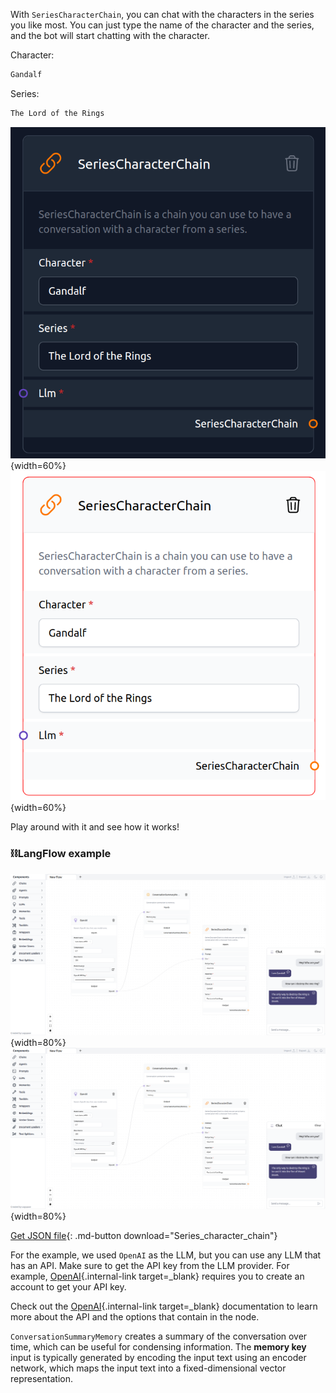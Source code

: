 With `SeriesCharacterChain`, you can chat with the characters in the series you like most. You can just type the name of the character and the series, and the bot will start chatting with the character.

Character:
    
``` txt
Gandalf
```

Series:
    
``` txt
The Lord of the Rings
```

![Description](img/single_node/series_cha_chain2.png#only-dark){width=60%}
![Description](img/single_node/series_cha_chain.png#only-light){width=60%}

Play around with it and see how it works!
### ⛓️LangFlow example

![Description](img/series-character-chain.png#only-dark){width=80%}
![Description](img/series-character-chain.png#only-light){width=80%}

[Get JSON file](data/Series_character_chain.json){: .md-button download="Series_character_chain"} 

For the example, we used `OpenAI` as the LLM, but you can use any LLM that has an API. Make sure to get the API key from the LLM provider. For example, [OpenAI](https://platform.openai.com/){.internal-link target=_blank} requires you to create an account to get your API key.

Check out the [OpenAI](https://platform.openai.com/docs/introduction/overview){.internal-link target=_blank} documentation to learn more about the API and the options that contain in the node.

`ConversationSummaryMemory` creates a summary of the conversation over time, which can be useful for condensing information. The **memory key** input is typically generated by encoding the input text using an encoder network, which maps the input text into a fixed-dimensional vector representation.